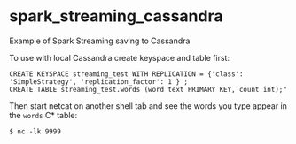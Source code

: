 spark_streaming_cassandra
=========================

Example of Spark Streaming saving to Cassandra

To use with local Cassandra create keyspace and table first:

```
CREATE KEYSPACE streaming_test WITH REPLICATION = {'class': 'SimpleStrategy', 'replication_factor': 1 } ;
CREATE TABLE streaming_test.words (word text PRIMARY KEY, count int);"
```

Then start netcat on another shell tab and see the words you type appear in the ```words``` C* table:

```
$ nc -lk 9999
```
